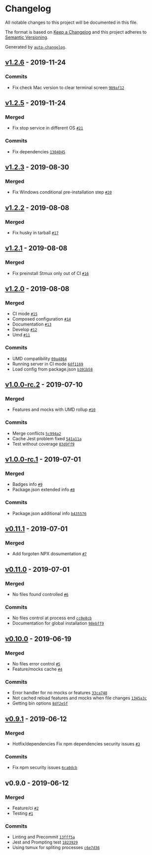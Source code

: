 # Changelog

All notable changes to this project will be documented in this file.

The format is based on [Keep a Changelog](http://keepachangelog.com/en/1.0.0/)
and this project adheres to [Semantic Versioning](http://semver.org/spec/v2.0.0.html).

Generated by [`auto-changelog`](https://github.com/CookPete/auto-changelog).

## [v1.2.6](https://github.com/goncedillo/mockium/compare/v1.2.5...v1.2.6) - 2019-11-24

### Commits

- Fix check Mac version to clear terminal screen [`909af12`](https://github.com/goncedillo/mockium/commit/909af121e2d8ac8803120536f0c5e0a736c1b3d3)

## [v1.2.5](https://github.com/goncedillo/mockium/compare/v1.2.3...v1.2.5) - 2019-11-24

### Merged

- Fix stop service in different OS [`#21`](https://github.com/goncedillo/mockium/pull/21)

### Commits

- Fix dependencies [`1304045`](https://github.com/goncedillo/mockium/commit/1304045f45017eb1cd6b5ea3850e57711f3d1a9a)

## [v1.2.3](https://github.com/goncedillo/mockium/compare/v1.2.2...v1.2.3) - 2019-08-30

### Merged

- Fix Windows conditional pre-installation step [`#20`](https://github.com/goncedillo/mockium/pull/20)

## [v1.2.2](https://github.com/goncedillo/mockium/compare/v1.2.1...v1.2.2) - 2019-08-08

### Merged

- Fix husky in tarball [`#17`](https://github.com/goncedillo/mockium/pull/17)

## [v1.2.1](https://github.com/goncedillo/mockium/compare/v1.2.0...v1.2.1) - 2019-08-08

### Merged

- Fix preinstall Stmux only out of CI [`#16`](https://github.com/goncedillo/mockium/pull/16)

## [v1.2.0](https://github.com/goncedillo/mockium/compare/v1.0.0-rc.2...v1.2.0) - 2019-08-08

### Merged

- CI mode [`#15`](https://github.com/goncedillo/mockium/pull/15)
- Composed configuration [`#14`](https://github.com/goncedillo/mockium/pull/14)
- Documentation [`#13`](https://github.com/goncedillo/mockium/pull/13)
- Develop [`#12`](https://github.com/goncedillo/mockium/pull/12)
- Umd [`#11`](https://github.com/goncedillo/mockium/pull/11)

### Commits

- UMD compatibility [`09a4864`](https://github.com/goncedillo/mockium/commit/09a4864ccd94ecae1229d0f56297efc6e37576fe)
- Running server in CI mode [`6df1169`](https://github.com/goncedillo/mockium/commit/6df1169170e2ec26703c08971e328466aef6b3de)
- Load config from package.json [`b391b58`](https://github.com/goncedillo/mockium/commit/b391b5885ba01c99ff995c41c8c0077d511d987b)

## [v1.0.0-rc.2](https://github.com/goncedillo/mockium/compare/v1.0.0-rc.1...v1.0.0-rc.2) - 2019-07-10

### Merged

- Features and mocks with UMD rollup [`#10`](https://github.com/goncedillo/mockium/pull/10)

### Commits

- Merge conflicts [`5c994a2`](https://github.com/goncedillo/mockium/commit/5c994a21b76f02ac837ed40bb0166b898b20a286)
- Cache Jest problem fixed [`541a11a`](https://github.com/goncedillo/mockium/commit/541a11a94d6b60595317f425db9622af06a2af6d)
- Test without coverage [`03d9ff9`](https://github.com/goncedillo/mockium/commit/03d9ff98d2e8d751a5588283cfbfa4ff5fc0f449)

## [v1.0.0-rc.1](https://github.com/goncedillo/mockium/compare/v0.11.1...v1.0.0-rc.1) - 2019-07-01

### Merged

- Badges info [`#9`](https://github.com/goncedillo/mockium/pull/9)
- Package.json extended info [`#8`](https://github.com/goncedillo/mockium/pull/8)

### Commits

- Package.json additional info [`b435576`](https://github.com/goncedillo/mockium/commit/b435576330fd325ef32e16668b64c504ad551f7c)

## [v0.11.1](https://github.com/goncedillo/mockium/compare/v0.11.0...v0.11.1) - 2019-07-01

### Merged

- Add forgoten NPX dosumentation [`#7`](https://github.com/goncedillo/mockium/pull/7)

## [v0.11.0](https://github.com/goncedillo/mockium/compare/v0.10.0...v0.11.0) - 2019-07-01

### Merged

- No files found controlled [`#6`](https://github.com/goncedillo/mockium/pull/6)

### Commits

- No files control at process end [`cc0e8cb`](https://github.com/goncedillo/mockium/commit/cc0e8cbde3735e84a3d012e402188eff04154d0e)
- Documentation for global installation [`98ebff9`](https://github.com/goncedillo/mockium/commit/98ebff9a851e707c0c31ca7fb2bc3436fa48590c)

## [v0.10.0](https://github.com/goncedillo/mockium/compare/v0.9.1...v0.10.0) - 2019-06-19

### Merged

- No files error control [`#5`](https://github.com/goncedillo/mockium/pull/5)
- Feature/mocks cache [`#4`](https://github.com/goncedillo/mockium/pull/4)

### Commits

- Error handler for no mocks or features [`33ca748`](https://github.com/goncedillo/mockium/commit/33ca74899c628f423c1c2f85ce08b7bd3a81493e)
- Not cached reload features and mocks when file changes [`1345a3c`](https://github.com/goncedillo/mockium/commit/1345a3c03ae27f012bfa69ce7b4d9fd9e4db74a3)
- Getting bin options [`8df2e5f`](https://github.com/goncedillo/mockium/commit/8df2e5fa25fbd96461de818b042c8f9670c62f41)

## [v0.9.1](https://github.com/goncedillo/mockium/compare/v0.9.0...v0.9.1) - 2019-06-12

### Merged

- Hotfix/dependencies Fix npm dependencies security issues [`#3`](https://github.com/goncedillo/mockium/pull/3)

### Commits

- Fix npm security issues [`6ca0dcb`](https://github.com/goncedillo/mockium/commit/6ca0dcbc1adf46986cbfc8cf2b29b020600fd989)

## v0.9.0 - 2019-06-12

### Merged

- Feature/ci [`#2`](https://github.com/goncedillo/mockium/pull/2)
- Testing [`#1`](https://github.com/goncedillo/mockium/pull/1)

### Commits

- Linting and Precommit [`13fff5a`](https://github.com/goncedillo/mockium/commit/13fff5ac06b980c7975ad29c8f2a8e7707bcd275)
- Jest and Prompting test [`1823929`](https://github.com/goncedillo/mockium/commit/182392904ef302e60bc551a10eee375ce9a6a6dc)
- Using tsmux for spliting processes [`c6e7d36`](https://github.com/goncedillo/mockium/commit/c6e7d361a359d6d7f201ff3f9d8eb1b88da11dcd)
